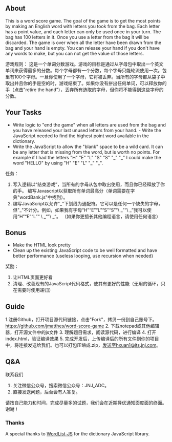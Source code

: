 ## About
This is a word score game.  The goal of the game is to get the most points by making an English word with letters you took from the bag.  Each letter has a point value, and each letter can only be used once in your turn.  The bag has 100 letters in it.  Once you use a letter from the bag it will be discarded.  The game is over when all the letter have been drawn from the bag and your hand is empty.  You can release your hand if you don't have any words to make, but you can not get the value of those letters.

游戏规则：
这是一个单词分数游戏。游戏的目标是通过从字母包中取出一个英文单词来获得最多的分数。每个字母都有一个分数，每个字母只能轮流使用一次。包里有100个字母。一旦你使用了一个字母，它将被丢弃。当所有的字母都从袋子中取出并且你的手是空的时，游戏结束了。如果你没有拼出任何单词，可以释放你的手（点击"retire the hand"），丢弃所有选取的字母，但你将不能得到这些字母的分数。

## Your Tasks
 - Write logic to "end the game" when all letters are used from the bag and you have released your last unused letters from your hand. - Write the JavaScript needed to find the highest point word available in the dictionary.
 - Write the JavaScript to allow the "blank" space to be a wild card.  It can be any letter that is missing from the word, but is worth no points.  For example if I had the letters "H" "E" "L" "S" "S" "\_" "\_" I could make the word "HELLO" by using "H" "E" "L" "\_" "\_".

任务： 
 1. 写入逻辑以“结束游戏”，当所有的字母从包中取出使用，而且你已经释放了你的手。 编写Javascript以获取所有单词最高分（单词需要在字典"wordBank.js"中找到）。
 2. 编写JavaScript以允许"\_"下划线为通配符。它可以是任何一个缺失的字母，但"\_"不计分。例如，如果我有字母“H”“E”“L”“S”“S”“\ _”“\ _”我可以使用“H”“E”“L”“ \ _“”\ _“。
（如果你更擅长其他编程语言，请使用任何语言）
 
## Bonus
 - Make the HTML look pretty
 - Clean up the existing JavaScript code to be well formatted and have better performance (useless looping, use recursion when needed)
 
奖励：
 1. 让HTML页面更好看
 2. 清理、改善现有的JavaScript代码格式，使其有更好的性能（无用的循环，只在需要时使用递归）
 
 
## Guide 
 1.注册Github，打开项目源代码链接，点击"Fork"，拷贝一份到自己账号下。
 https://github.com/jmatthes/word-score-game
 2. 下载notepad或其他编辑器，打开源文件中的js文件
 3. 理解题目需求，阅读源代码，进行编译
 4. 打开index.html，验证编译效果
 5. 完成开发后，上传编译后的所有文件到你的项目中，将连接发送给我们。也可以打包压缩成.zip，发送至hxuan1@its.jnj.com。

## Q&A
联系我们
1. 关注微信公众号，搜索微信公众号：JNJ_ADC。
2. 直接发送问题，后台会有人答复。

请按自己能力和时间，完成尽量多的试题，我们会在近期择优通知面度面的终面。谢谢！

 
### Thanks
A special thanks to [WordList-JS](https://github.com/JackolanternIR/WordList-JS) for the dictionary JavaScript library.